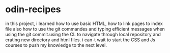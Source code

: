 # odin-recipes
in this project, i learned how to use basic HTML, how to link pages to index file
also how to use the git commandes and typing efficient messages when using the git commit.using the CL to navigate through local repository and crating new directory and html files.
i can-t wait to start the CSS and Js courses to push my knowledge to the next level.